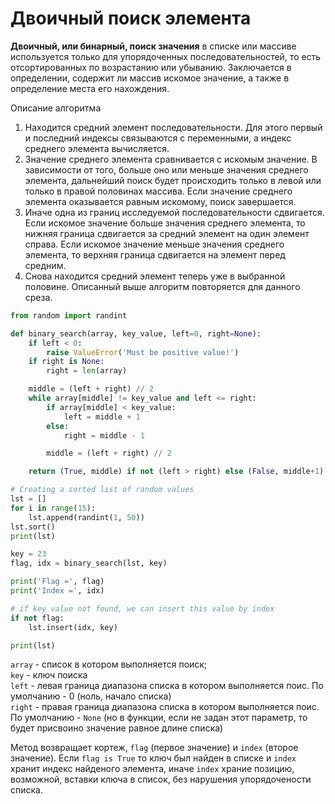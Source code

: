 # Двоичный поиск элемента

**Двоичный, или бинарный, поиск значения** в списке или массиве используется только для упорядоченных 
последовательностей, то есть отсортированных по возрастанию или убыванию. Заключается в определении, содержит ли массив
искомое значение, а также в определение места его нахождения.

Описание алгоритма
1. Находится средний элемент последовательности. Для этого первый и последний индексы связываются с переменными, а 
индекс среднего элемента вычисляется.
2. Значение среднего элемента сравнивается с искомым значение. В зависимости от того, больше оно или меньше значения 
среднего элемента, дальнейший поиск будет происходить только в левой или только в правой половинах массива. Если 
значение среднего элемента оказывается равным искомому, поиск завершается.
3. Иначе одна из границ исследуемой последовательности сдвигается. Если искомое значение больше значения среднего 
элемента, то нижняя граница сдвигается за средний элемент на один элемент справа. Если искомое значение меньше значения 
среднего элемента, то верхняя граница сдвигается на элемент перед средним.
4. Снова находится средний элемент теперь уже в выбранной половине. Описанный выше алгоритм повторяется для данного 
среза.

```python
from random import randint

def binary_search(array, key_value, left=0, right=None):
    if left < 0:
        raise ValueError('Must be positive value!')
    if right is None:
        right = len(array)

    middle = (left + right) // 2
    while array[middle] != key_value and left <= right:
        if array[middle] < key_value:
            left = middle + 1
        else:
            right = middle - 1

        middle = (left + right) // 2

    return (True, middle) if not (left > right) else (False, middle+1)

# Creating a sorted list of random values
lst = []
for i in range(15):
    lst.append(randint(1, 50))
lst.sort()
print(lst)

key = 23
flag, idx = binary_search(lst, key)

print('Flag =', flag)
print('Index =', idx)

# if key value not found, we can insert this value by index
if not flag:
    lst.insert(idx, key)

print(lst)
```

`array` - список в котором выполняется поиск;  
`key` - ключ поиска  
`left` - левая граница диапазона списка в котором выполняется поис. По умолчанию - 0 (ноль, начало списка)  
`right` - правая граница диапазона списка в котором выполняется поис. По умолчанию - `None` (но в функции, если не 
задан этот параметр, то будет присвоино значение равное длине списка)  

Метод возвращает кортеж, `flag` (первое значение) и `index` (второе значение). Если `flag is True` то ключ был найден в
списке и `index` хранит индекс найденого элемента, иначе `index` храние позицию, возможной, вставки ключа в список, без
нарушения упорядочености списка. 
